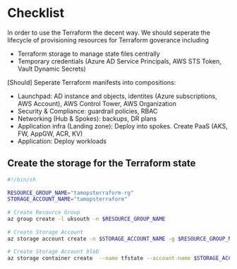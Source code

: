 # Checklist
In order to use the Terraform the decent way. We should seperate the lifecycle of provisioning resources for Terraform goverance including
* Terraform storage to manage state files centrally
* Temporary credentials (Azure AD Service Principals, AWS STS Token, Vault Dynamic Secrets)

[Should]
Seperate Terraform manifests into compositions:
- Launchpad: AD instance and objects, identites (Azure subscriptions, AWS Account), AWS Control Tower, AWS Organization
- Security & Compliance: guardrail policies, RBAC
- Networking (Hub & Spokes): backups, DR plans
- Application infra (Landing zone): Deploy into spokes. Create PaaS (AKS, FW, AppGW, ACR, KV)
- Application: Deploy workloads

## Create the storage for the Terraform state
```sh
#!/bin/sh
 
RESOURCE_GROUP_NAME="tamopsterraform-rg"
STORAGE_ACCOUNT_NAME="tamopsterraform"
 
# Create Resource Group
az group create -l uksouth -n $RESOURCE_GROUP_NAME
 
# Create Storage Account
az storage account create -n $STORAGE_ACCOUNT_NAME -g $RESOURCE_GROUP_NAME -l uksouth --sku Standard_LRS
 
# Create Storage Account blob
az storage container create  --name tfstate --account-name $STORAGE_ACCOUNT_NAME
```